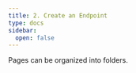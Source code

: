 ```yaml
---
title: 2. Create an Endpoint
type: docs
sidebar:
  open: false
---
```


Pages can be organized into folders.
